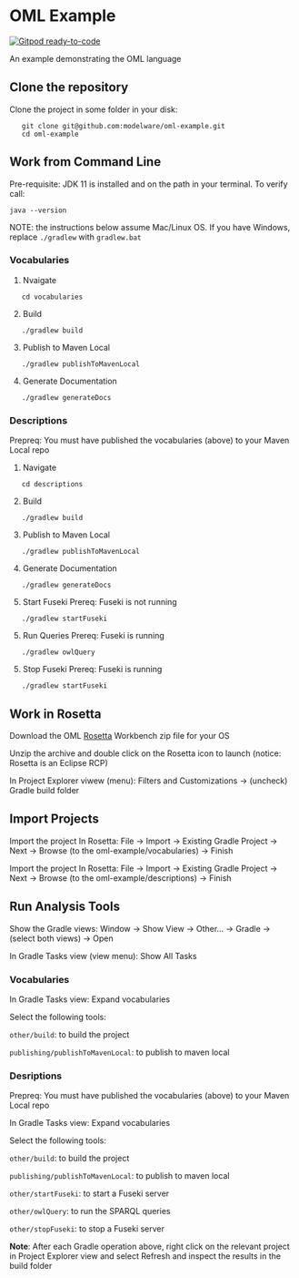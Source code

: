 # OML Example

[![Gitpod ready-to-code](https://img.shields.io/badge/Gitpod-ready--to--code-blue?logo=gitpod)](https://gitpod.io/#https://github.com/modelware/oml-example)

An example demonstrating the OML language

## Clone the repository

Clone the project in some folder in your disk:

```
   git clone git@github.com:modelware/oml-example.git
   cd oml-example
```

## Work from Command Line

Pre-requisite: JDK 11 is installed and on the path in your terminal. To verify call:
```
java --version
```

NOTE: the instructions below assume Mac/Linux OS. If you have Windows, replace `./gradlew` with `gradlew.bat`

### Vocabularies

1. Nvaigate
```
   cd vocabularies
```

2. Build

```
   ./gradlew build
```

3. Publish to Maven Local

```
   ./gradlew publishToMavenLocal
```

4. Generate Documentation

```
   ./gradlew generateDocs
```

### Descriptions

Prepreq: You must have published the vocabularies (above) to your Maven Local repo

1. Navigate
```
   cd descriptions
```

2. Build

```
   ./gradlew build
```

3. Publish to Maven Local

```
   ./gradlew publishToMavenLocal
```

4. Generate Documentation

```
   ./gradlew generateDocs
```

5. Start Fuseki
Prereq: Fuseki is not running

```
   ./gradlew startFuseki
```

5. Run Queries
Prereq: Fuseki is running

```
   ./gradlew owlQuery
```

5. Stop Fuseki
Prereq: Fuseki is running

```
   ./gradlew startFuseki
```

## Work in Rosetta

Download the OML [Rosetta](https://github.com/opencaesar/oml-rosetta/releases/tag/0.5.0) Workbench zip file for your OS

Unzip the archive and double click on the Rosetta icon to launch (notice: Rosetta is an Eclipse RCP)

In Project Explorer viwew (menu): Filters and Customizations -> (uncheck) Gradle build folder

## Import Projects

Import the project In Rosetta: File -> Import -> Existing Gradle Project -> Next -> Browse (to the oml-example/vocabularies) -> Finish

Import the project In Rosetta: File -> Import -> Existing Gradle Project -> Next -> Browse (to the oml-example/descriptions) -> Finish

## Run Analysis Tools

Show the Gradle views: Window -> Show View -> Other... -> Gradle -> (select both views) -> Open

In Gradle Tasks view (view menu): Show All Tasks

### Vocabularies

In Gradle Tasks view: Expand vocabularies

Select the following tools:

```other/build```: to build the project

```publishing/publishToMavenLocal```: to publish to maven local

### Desriptions

Prepreq: You must have published the vocabularies (above) to your Maven Local repo

In Gradle Tasks view: Expand vocabularies

Select the following tools:

```other/build```: to build the project

```publishing/publishToMavenLocal```: to publish to maven local

```other/startFuseki```: to start a Fuseki server

```other/owlQuery```: to run the SPARQL queries

```other/stopFuseki```: to stop a Fuseki server


**Note**: After each Gradle operation above, right click on the relevant project in Project Explorer view and select Refresh and inspect the results in the build folder
